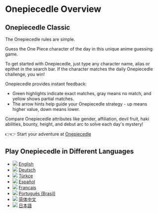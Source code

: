 # Onepiecedle Overview

## Onepiecedle Classic

The Onepiecedle rules are simple. 

Guess the One Piece character of the day in this unique anime guessing game. 

To get started with Onepiecedle, just type any character name, alias or epithet in the search bar. 
If the character matches the daily Onepiecedle challenge, you win! 

Onepiecedle provides instant feedback: 
* Green highlights indicate exact matches, gray means no match, and yellow shows partial matches. 
* The arrow hints help guide your Onepiecedle strategy - up means higher value, down means lower.

Compare Onepiecedle attributes like gender, affiliation, devil fruit, haki abilities, bounty, height, and debut arc to solve each day's mystery!


👉👉 Start your adventure at [Onepiecedle](https://onepiecedle.fun/)

## Play Onepiecedle in Different Languages

* ![](https://flagcdn.com/w20/us.png) [English](https://onepiecedle.fun/en)
* ![](https://flagcdn.com/w20/de.png) [Deutsch](https://onepiecedle.fun/de)
* ![](https://flagcdn.com/w20/tr.png) [Türkçe](https://onepiecedle.fun/tr)
* ![](https://flagcdn.com/w20/es.png) [Español](https://onepiecedle.fun/es)
* ![](https://flagcdn.com/w20/fr.png) [Français](https://onepiecedle.fun/fr)
* ![](https://flagcdn.com/w20/br.png) [Português (Brasil)](https://onepiecedle.fun/br)
* ![](https://flagcdn.com/w20/cn.png) [简体中文](https://onepiecedle.fun/zh)
* ![](https://flagcdn.com/w20/jp.png) [日本語](https://onepiecedle.fun/ja)
